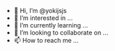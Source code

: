 - 👋 Hi, I’m @yokijsjs
- 👀 I’m interested in ...
- 🌱 I’m currently learning ...
- 💞️ I’m looking to collaborate on ...
- 📫 How to reach me ...

<!---
yokijsjs/yokijsjs is a ✨ special ✨ repository because its `README.md` (this file) appears on your GitHub profile.
You can click the Preview link to take a look at your changes.
--->
